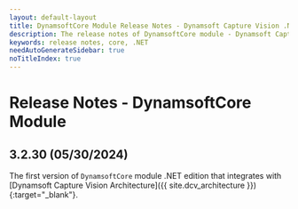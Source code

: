 ```yaml
---
layout: default-layout
title: DynamsoftCore Module Release Notes - Dynamsoft Capture Vision .NET Edition
description: The release notes of DynamsoftCore module - Dynamsoft Capture Vision .NET Edition.
keywords: release notes, core, .NET
needAutoGenerateSidebar: true
noTitleIndex: true
---
```


# Release Notes - DynamsoftCore Module

## 3.2.30 (05/30/2024)

The first version of `DynamsoftCore` module .NET edition that integrates with [Dynamsoft Capture Vision Architecture]({{ site.dcv_architecture }}){:target="_blank"}.

